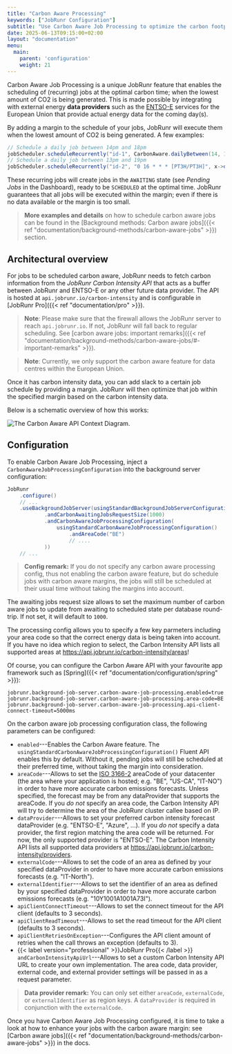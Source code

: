 ```yaml
---
title: "Carbon Aware Processing"
keywords: ["JobRunr Configuration"]
subtitle: "Use Carbon Aware Job Processing to optimize the carbon footprint when scheduling (recurring) jobs."
date: 2025-06-13T09:15:00+02:00
layout: "documentation"
menu: 
  main: 
    parent: 'configuration'
    weight: 21
---
```


Carbon Aware Job Processing is a unique JobRunr feature that enables the scheduling of (recurring) jobs at the optimal carbon time; when the lowest amount of CO2 is being generated. This is made possible by integrating with external energy **data providers** such as the [ENTSO-E](https://www.entsoe.eu/) services for the European Union that provide actual energy data for the coming day(s). 

By adding a margin to the schedule of your jobs, JobRunr will execute them when the lowest amount of CO2 is being generated. A few examples:

```java
// Schedule a daily job between 14pm and 18pm
jobScheduler.scheduleRecurrently("id-1", CarbonAware.dailyBetween(14, 18), x -> x.doWork())
// Schedule a daily job between 13pm and 19pm
jobScheduler.scheduleRecurrently("id-2", "0 16 * * * [PT3H/PT3H]", x->doWork())
```

These recurring jobs will create jobs in the `AWAITING` state (see _Pending Jobs_ in the Dashboard), ready to be `SCHEDULED` at the optimal time. JobRunr guarantees that all jobs will be executed within the margin; even if there is no data available or the margin is too small.

> **More examples and details** on how to schedule carbon aware jobs can be found in the [Background methods: Carbon aware jobs]({{< ref "documentation/background-methods/carbon-aware-jobs" >}}) section.

## Architectural overview

For jobs to be scheduled carbon aware, JobRunr needs to fetch carbon information from the _JobRunr Carbon Intensity API_ that acts as a buffer between JobRunr and ENTSO-E or any other future data provider. The API is hosted at `api.jobrunr.io/carbon-intensity` and is configurable in [JobRunr Pro]({{< ref "documentation/pro" >}}). 

> **Note**: Please make sure that the firewall allows the JobRunr server to reach `api.jobrunr.io`. If not, JobRunr will fall back to regular scheduling. See [carbon aware jobs: important remarks]({{< ref "documentation/background-methods/carbon-aware-jobs/#-important-remarks" >}}).

> **Note**: Currently, we only support the carbon aware feature for data centres within the European Union.

Once it has carbon intensity data, you can add slack to a certain job schedule by providing a margin. JobRunr will then optimize that job within the specified margin based on the carbon intensity data. 

Below is a schematic overview of how this works:

![](/documentation/carbon-aware-context.png "The Carbon Aware API Context Diagram.")

## Configuration

To enable Carbon Aware Job Processing, inject a `CarbonAwareJobProcessingConfiguration` into the background server configuration:

```java
JobRunr
    .configure()
    // ...
    .useBackgroundJobServer(usingStandardBackgroundJobServerConfiguration()
            .andCarbonAwaitingJobsRequestSize(1000)
            .andCarbonAwareJobProcessingConfiguration(
                usingStandardCarbonAwareJobProcessingConfiguration()
                    .andAreaCode("BE")
                    // ....
            ))
    // ...
```

> __Config remark:__ If you do not specify any carbon aware processing config, thus not enabling the carbon aware feature, but do schedule jobs with carbon aware margins, the jobs will still be scheduled at their usual time without taking the margins into account.

The awaiting jobs request size allows to set the maximum number of carbon aware jobs to update from awaiting to scheduled state per database round-trip. If not set, it will default to `1000`.

The processing config allows you to specify a few key parmeters including your area code so that the correct energy data is being taken into account. If you have no idea which region to select, the Carbon Intensity API lists all supported areas at https://api.jobrunr.io/carbon-intensity/areas!

Of course, you can configure the Carbon Aware API with your favourite app framework such as [Spring]({{< ref "documentation/configuration/spring" >}}):

```
jobrunr.background-job-server.carbon-aware-job-processing.enabled=true
jobrunr.background-job-server.carbon-aware-job-processing.area-code=BE
jobrunr.background-job-server.carbon-aware-job-processing.api-client-connect-timeout=5000ms
```

On the carbon aware job processing configuration class, the following parameters can be configured:

- `enabled`---Enables the Carbon Aware feature. The `usingStandardCarbonAwareJobProcessingConfiguration()` Fluent API enables this by default. Without it, pending jobs will still be scheduled at their preferred time, without taking the margin into consideration.
- `areaCode`---Allows to set the [ISO 3166-2](https://en.wikipedia.org/wiki/ISO_3166-2) areaCode of your datacenter (the area where your application is hosted; e.g. "BE", "US-CA", "IT-NO") in order to have more accurate carbon emissions forecasts. Unless specified, the forecast may be from any dataProvider that supports the areaCode. If you _do not_ specify an area code, the Carbon Intensity API will try to determine the area of the JobRunr cluster callee based on IP. 
- `dataProvider`---Allows to set your preferred carbon intensity forecast dataProvider (e.g. "ENTSO-E", "Azure", ...). If you _do not_ specify a data provider, the first region matching the area code will be returned. For now, the only supported provider is "ENTSO-E". The Carbon Intensity API lists all supported data providers at https://api.jobrunr.io/carbon-intensity/providers. 
- `externalCode`---Allows to set the code of an area as defined by your specified dataProvider in order to have more accurate carbon emissions forecasts (e.g. "IT-North").
- `externalIdentifier`---Allows to set the identifier of an area as defined by your specified dataProvider in order to have more accurate carbon emissions forecasts (e.g. "10Y1001A1001A73I"). 
- `apiClientConnectTimeout`---Allows to set the connect timeout for the API client (defaults to 3 seconds).
- `apiClientReadTimeout`---Allows to set the read timeout for the API client (defaults to 3 seconds).
- `apiClientRetriesOnException`---Configures the API client amount of retries when the call throws an exception (defaults to 3).
- {{< label version="professional" >}}JobRunr Pro{{< /label >}} `andCarbonIntensityApiUrl`---Allows to set a custom Carbon Intensity API URL to create your own implementation. The area code, data provider, external code, and external provider settings will be passed in as a request parameter.

> __Data provider remark:__ You can only set either `areaCode`, `externalCode`, or `externalIdentifier` as region keys. A `dataProvider` is required in conjunction with the `externalCode`. 

Once you have Carbon Aware Job Processing configured, it is time to take a look at how to enhance your jobs with the carbon aware margin: see [Carbon aware jobs]({{< ref "documentation/background-methods/carbon-aware-jobs" >}}) in the docs.
